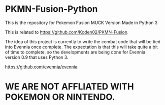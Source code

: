 # PKMN-Fusion-Python
This is the repository for Pokemon Fusion MUCK Version Made in Python 3

This is related to https://github.com/Koden02/PKMN-Fusion.

The idea of this project is currently to write the combat code that will be tied into Evennia once complete.  The expectation is that this will take quite a bit of time to complete, so the developments are being done for Evennia version 0.9 that uses Python 3.

https://github.com/evennia/evennia

# WE ARE NOT AFFLIATED WITH POKEMON OR NINTENDO.
